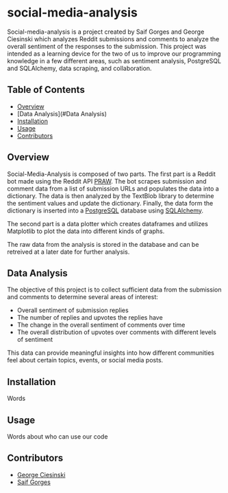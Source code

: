 # social-media-analysis

Social-media-analysis is a project created by Saif Gorges and George Ciesinski which
analyzes Reddit submissions and comments to analyze the overall sentiment of the
responses to the submission. This project was intended as a learning device for the
two of us to improve our programming knowledge in a few different areas, such as
sentiment analysis, PostgreSQL and SQLAlchemy, data scraping, and collaboration. 

## Table of Contents

* [Overview](#Overview)
* [Data Analysis](#Data Analysis)
* [Installation](#Installation)
* [Usage](#Usage)
* [Contributors](#Contributors)

## Overview

Social-Media-Analysis is composed of two parts. The first part is a Reddit bot made using
the Reddit API [PRAW](https://pypi.org/project/praw/). The bot scrapes submission and comment 
data from a list of submission URLs and populates the data into a dictionary. The data is then 
analyzed by the TextBlob library to determine the sentiment values and update the dictionary. 
Finally, the data form the dictionary is inserted into a [PostgreSQL](https://www.postgresql.org) 
database using [SQLAlchemy](https://www.sqlalchemy.org). 

The second part is a data plotter which creates dataframes and utilizes Matplotlib to
plot the data into different kinds of graphs. 

The raw data from the analysis is stored in the database and can be retreived at a later
date for further analysis.

## Data Analysis

The objective of this project is to collect sufficient data from the submission and comments
to determine several areas of interest:

* Overall sentiment of submission replies
* The number of replies and upvotes the replies have
* The change in the overall sentiment of comments over time
* The overall distribution of upvotes over comments with different levels of sentiment

This data can provide meaningful insights into how different communities feel about certain
topics, events, or social media posts.

## Installation

Words

## Usage

Words about who can use our code

## Contributors

* [George Ciesinski](https://github.com/GeorgeCiesinski)
* [Saif Gorges](https://github.com/saif-gorges)